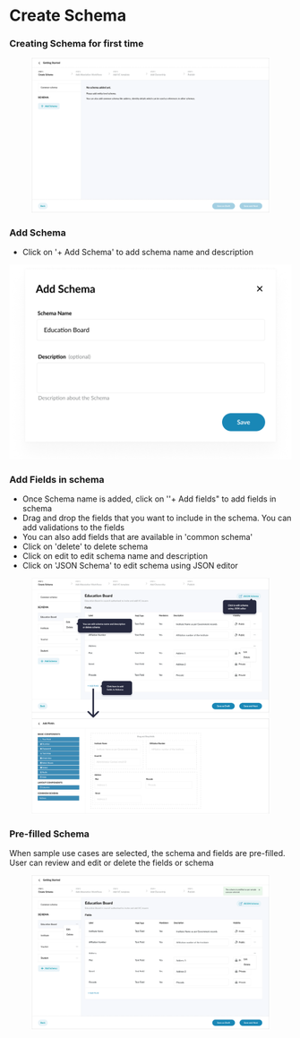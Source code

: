 # Create Schema

### Creating Schema for first time

<figure><img src="../../../.gitbook/assets/image (16).png" alt=""><figcaption></figcaption></figure>

### Add Schema

* Click on '+ Add Schema' to add schema name and description

![](<../../../.gitbook/assets/image (6) (2) (1) (1).png>)

### Add Fields in schema

* Once Schema name is added, click on ''+ Add fields" to add fields in schema
* Drag and drop the fields that you want to include in the schema. You can add validations to the fields
* You can also add fields that are available in 'common schema'
* Click on 'delete' to delete schema
* Click on edit to edit schema name and description
* Click on 'JSON Schema' to edit schema using JSON editor

<figure><img src="../../../.gitbook/assets/image (1) (1) (2) (1).png" alt=""><figcaption></figcaption></figure>

### Pre-filled Schema

When sample use cases are selected, the schema and fields are pre-filled. User can review and edit or delete the fields or schema

<figure><img src="../../../.gitbook/assets/image (13) (1) (1).png" alt=""><figcaption></figcaption></figure>
